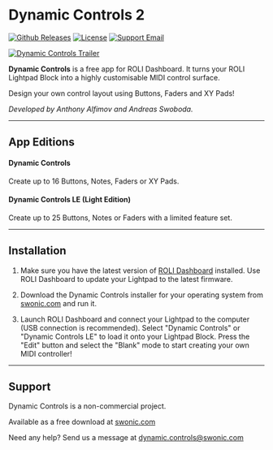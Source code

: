 # Dynamic Controls 2

[![Github Releases](https://img.shields.io/github/v/release/anthonyalfimov/SWONIC-Dynamic-Controls?display_name=tag)](https://github.com/anthonyalfimov/SWONIC-Dynamic-Controls/releases)
[![License](https://img.shields.io/github/license/anthonyalfimov/SWONIC-Dynamic-Controls)](https://github.com/anthonyalfimov/SWONIC-Dynamic-Controls/blob/master/LICENSE.txt)
[![Support Email](https://img.shields.io/badge/support-email-blue)](mailto:dynamic.controls@swonic.com)

[![Dynamic Controls Trailer](https://user-images.githubusercontent.com/43878921/154122179-fb15164b-a833-4647-b950-12d971f4809b.png "Dynamic Controls Trailer")](https://www.youtube.com/watch?v=NrpUNTRJZtc)



**Dynamic Controls** is a free app for ROLI Dashboard. It turns your ROLI Lightpad Block into a highly customisable MIDI control surface.

Design your own control layout using Buttons, Faders and XY Pads!

*Developed by Anthony Alfimov and Andreas Swoboda.*

---

## App Editions

#### Dynamic Controls
Create up to 16 Buttons, Notes, Faders or XY Pads.

#### Dynamic Controls LE (Light Edition)
Create up to 25 Buttons, Notes or Faders with a limited feature set.

---

## Installation

1. Make sure you have the latest version of [ROLI Dashboard](https://roli.com/products/software/blocks-dashboard) installed. Use ROLI Dashboard to update your Lightpad to the latest firmware.

2. Download the Dynamic Controls installer for your operating system from [swonic.com](https://swonic.com/dynamic-controls/) and run it.

3. Launch ROLI Dashboard and connect your Lightpad to the computer (USB connection is recommended). Select "Dynamic Controls" or "Dynamic Controls LE" to load it onto your Lightpad Block. Press the "Edit" button and select the "Blank" mode to start creating your own MIDI controller!

---

## Support

Dynamic Controls is a non-commercial project.

Available as a free download at [swonic.com](https://swonic.com/dynamic-controls/)

Need any help? Send us a message at dynamic.controls@swonic.com
